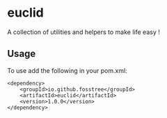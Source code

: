 # euclid
A collection of utilities and helpers to make life easy !

## Usage

To use add the following in your pom.xml:


    <dependency>
        <groupId>io.github.fosstree</groupId>
        <artifactId>euclid</artifactId>
        <version>1.0.0</version>
    </dependency>
